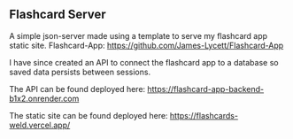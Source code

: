 ## Flashcard Server
A simple json-server made using a template to serve my flashcard app static site.
Flashcard-App: https://github.com/James-Lycett/Flashcard-App

I have since created an API to connect the flashcard app to a database so saved data persists between sessions.


The API can be found deployed here: https://flashcard-app-backend-b1x2.onrender.com

The static site can be found deployed here: https://flashcards-weld.vercel.app/
